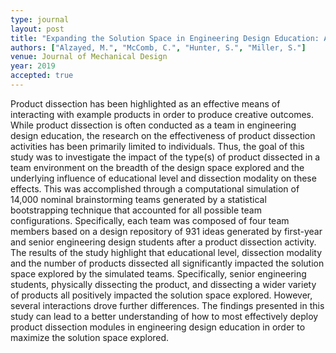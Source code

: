 ```yaml
---
type: journal
layout: post
title: "Expanding the Solution Space in Engineering Design Education: A Simulation-Based Investigation of Product Dissection"
authors: ["Alzayed, M.", "McComb, C.", "Hunter, S.", "Miller, S."]
venue: Journal of Mechanical Design
year: 2019
accepted: true
---
```

Product dissection has been highlighted as an effective means of interacting with example products in order to produce creative outcomes. While product dissection is often conducted as a team in engineering design education, the research on the effectiveness of product dissection activities has been primarily limited to individuals. Thus, the goal of this study was to investigate the impact of the type(s) of product dissected in a team environment on the breadth of the design space explored and the underlying influence of educational level and dissection modality on these effects. This was accomplished through a computational simulation of 14,000 nominal brainstorming teams generated by a statistical bootstrapping technique that accounted for all possible team configurations. Specifically, each team was composed of four team members based on a design repository of 931 ideas generated by first-year and senior engineering design students after a product dissection activity. The results of the study highlight that educational level, dissection modality and the number of products dissected all significantly impacted the solution space explored by the simulated teams. Specifically, senior engineering students, physically dissecting the product, and dissecting a wider variety of products all positively impacted the solution space explored. However, several interactions drove further differences. The findings presented in this study can lead to a better understanding of how to most effectively deploy product dissection modules in engineering design education in order to maximize the solution space explored.
